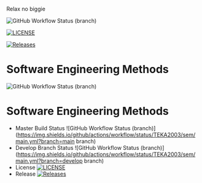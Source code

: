 Relax no biggie

![GitHub Workflow Status (branch)](https://img.shields.io/github/actions/workflow/status/TEKA2003/sem/main.yml?branch=main)


[![LICENSE](https://img.shields.io/github/license/TEKA2003/sem.svg?style=flat-square)](https://github.com/TEKA2003/sem/blob/master/LICENSE)

[![Releases](https://img.shields.io/github/release/TEKA2003/sem/all.svg?style=flat-square)](https://github.com/TEKA2003/sem/releases)


# Software Engineering Methods
![GitHub Workflow Status (branch)](https://img.shields.io/github/actions/workflow/status/TEKA2003/sem/main.yml?branch=develop)

# Software Engineering Methods
* Master Build Status ![GitHub Workflow Status (branch)](https://img.shields.io/github/actions/workflow/status/TEKA2003/sem/main.yml?branch=main branch)
* Develop Branch Status ![GitHub Workflow Status (branch)](https://img.shields.io/github/actions/workflow/status/TEKA2003/sem/main.yml?branch=develop branch)
* License [![LICENSE](https://img.shields.io/github/license/TEKA2003/sem.svg?style=flat-square)](https://github.com/TEKA2003/sem/blob/main/LICENSE)
* Release [![Releases](https://img.shields.io/github/release/TEKA2003/sem/all.svg?style=flat-square)](https://github.com/TEKA2003/sem/releases)


